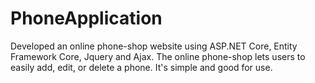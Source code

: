 # PhoneApplication
Developed an online phone-shop website using ASP.NET Core, Entity Framework Core, Jquery and Ajax. The online phone-shop lets users to easily add, edit, or delete a phone. It's simple and good for use. 
